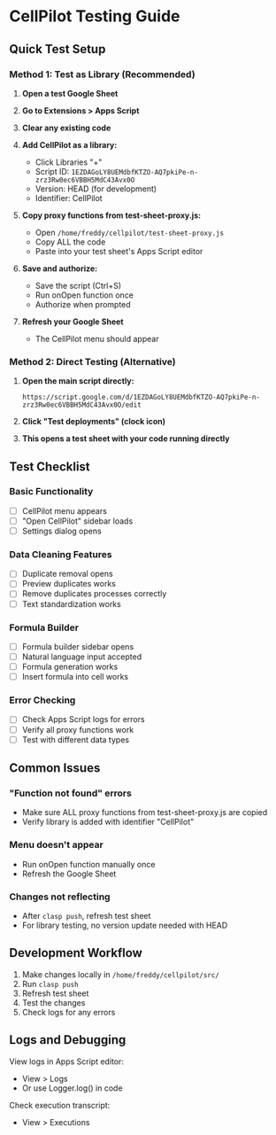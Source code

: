# CellPilot Testing Guide

## Quick Test Setup

### Method 1: Test as Library (Recommended)

1. **Open a test Google Sheet**

2. **Go to Extensions > Apps Script**

3. **Clear any existing code**

4. **Add CellPilot as a library:**
   - Click Libraries "+"
   - Script ID: `1EZDAGoLY8UEMdbfKTZO-AQ7pkiPe-n-zrz3Rw0ec6VBBH5MdC43Avx0O`
   - Version: HEAD (for development)
   - Identifier: CellPilot

5. **Copy proxy functions from test-sheet-proxy.js:**
   - Open `/home/freddy/cellpilot/test-sheet-proxy.js`
   - Copy ALL the code
   - Paste into your test sheet's Apps Script editor

6. **Save and authorize:**
   - Save the script (Ctrl+S)
   - Run onOpen function once
   - Authorize when prompted

7. **Refresh your Google Sheet**
   - The CellPilot menu should appear

### Method 2: Direct Testing (Alternative)

1. **Open the main script directly:**
   ```
   https://script.google.com/d/1EZDAGoLY8UEMdbfKTZO-AQ7pkiPe-n-zrz3Rw0ec6VBBH5MdC43Avx0O/edit
   ```

2. **Click "Test deployments" (clock icon)**

3. **This opens a test sheet with your code running directly**

## Test Checklist

### Basic Functionality
- [ ] CellPilot menu appears
- [ ] "Open CellPilot" sidebar loads
- [ ] Settings dialog opens

### Data Cleaning Features
- [ ] Duplicate removal opens
- [ ] Preview duplicates works
- [ ] Remove duplicates processes correctly
- [ ] Text standardization works

### Formula Builder
- [ ] Formula builder sidebar opens
- [ ] Natural language input accepted
- [ ] Formula generation works
- [ ] Insert formula into cell works

### Error Checking
- [ ] Check Apps Script logs for errors
- [ ] Verify all proxy functions work
- [ ] Test with different data types

## Common Issues

### "Function not found" errors
- Make sure ALL proxy functions from test-sheet-proxy.js are copied
- Verify library is added with identifier "CellPilot"

### Menu doesn't appear
- Run onOpen function manually once
- Refresh the Google Sheet

### Changes not reflecting
- After `clasp push`, refresh test sheet
- For library testing, no version update needed with HEAD

## Development Workflow

1. Make changes locally in `/home/freddy/cellpilot/src/`
2. Run `clasp push`
3. Refresh test sheet
4. Test the changes
5. Check logs for any errors

## Logs and Debugging

View logs in Apps Script editor:
- View > Logs
- Or use Logger.log() in code

Check execution transcript:
- View > Executions